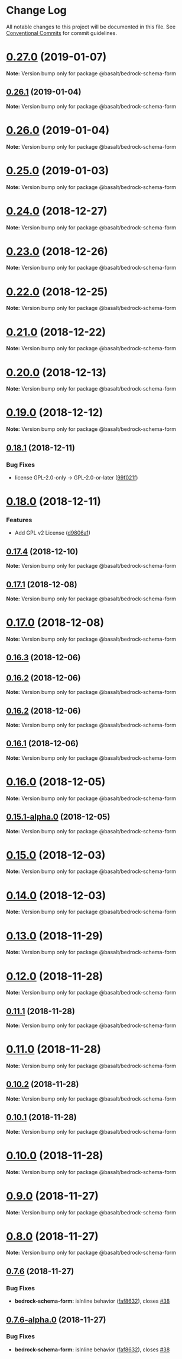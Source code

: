 # Change Log

All notable changes to this project will be documented in this file.
See [Conventional Commits](https://conventionalcommits.org) for commit guidelines.

# [0.27.0](https://github.com/basaltinc/bedrock/compare/v0.26.1...v0.27.0) (2019-01-07)

**Note:** Version bump only for package @basalt/bedrock-schema-form





## [0.26.1](https://github.com/basaltinc/bedrock/compare/v0.26.0...v0.26.1) (2019-01-04)

**Note:** Version bump only for package @basalt/bedrock-schema-form





# [0.26.0](https://github.com/basaltinc/bedrock/compare/v0.25.1...v0.26.0) (2019-01-04)

**Note:** Version bump only for package @basalt/bedrock-schema-form





# [0.25.0](https://github.com/basaltinc/bedrock/compare/v0.24.1...v0.25.0) (2019-01-03)

**Note:** Version bump only for package @basalt/bedrock-schema-form





# [0.24.0](https://github.com/basaltinc/bedrock/compare/v0.23.0...v0.24.0) (2018-12-27)

**Note:** Version bump only for package @basalt/bedrock-schema-form





# [0.23.0](https://github.com/basaltinc/bedrock/compare/v0.22.0...v0.23.0) (2018-12-26)

**Note:** Version bump only for package @basalt/bedrock-schema-form





# [0.22.0](https://github.com/basaltinc/bedrock/compare/v0.21.0...v0.22.0) (2018-12-25)

**Note:** Version bump only for package @basalt/bedrock-schema-form





# [0.21.0](https://github.com/basaltinc/bedrock/compare/v0.20.5...v0.21.0) (2018-12-22)

**Note:** Version bump only for package @basalt/bedrock-schema-form





# [0.20.0](https://github.com/basaltinc/bedrock/compare/v0.19.0...v0.20.0) (2018-12-13)

**Note:** Version bump only for package @basalt/bedrock-schema-form





# [0.19.0](https://github.com/basaltinc/bedrock/compare/v0.18.2...v0.19.0) (2018-12-12)

**Note:** Version bump only for package @basalt/bedrock-schema-form





## [0.18.1](https://github.com/basaltinc/bedrock/compare/v0.18.0...v0.18.1) (2018-12-11)


### Bug Fixes

* license GPL-2.0-only -> GPL-2.0-or-later ([99f021f](https://github.com/basaltinc/bedrock/commit/99f021f))





# [0.18.0](https://github.com/basaltinc/bedrock/compare/v0.17.6...v0.18.0) (2018-12-11)


### Features

* Add GPL v2 License ([d9806a1](https://github.com/basaltinc/bedrock/commit/d9806a1))





## [0.17.4](https://github.com/basaltinc/bedrock/compare/v0.17.3...v0.17.4) (2018-12-10)

**Note:** Version bump only for package @basalt/bedrock-schema-form





## [0.17.1](https://github.com/basaltinc/bedrock/compare/v0.17.0...v0.17.1) (2018-12-08)

**Note:** Version bump only for package @basalt/bedrock-schema-form





# [0.17.0](https://github.com/basaltinc/bedrock/compare/v0.16.6...v0.17.0) (2018-12-08)

**Note:** Version bump only for package @basalt/bedrock-schema-form





## [0.16.3](https://github.com/basaltinc/bedrock/compare/v0.16.2-alpha.3...v0.16.3) (2018-12-06)



## [0.16.2](https://github.com/basaltinc/bedrock/compare/v0.16.1...v0.16.2) (2018-12-06)

**Note:** Version bump only for package @basalt/bedrock-schema-form





## [0.16.2](https://github.com/basaltinc/bedrock/compare/v0.16.1...v0.16.2) (2018-12-06)

**Note:** Version bump only for package @basalt/bedrock-schema-form





## [0.16.1](https://github.com/basaltinc/bedrock/compare/v0.16.1-alpha.6...v0.16.1) (2018-12-06)

**Note:** Version bump only for package @basalt/bedrock-schema-form





# [0.16.0](https://github.com/basaltinc/bedrock/compare/v0.15.1-alpha.2...v0.16.0) (2018-12-05)

**Note:** Version bump only for package @basalt/bedrock-schema-form





## [0.15.1-alpha.0](https://github.com/basaltinc/bedrock/compare/v0.15.0...v0.15.1-alpha.0) (2018-12-05)

**Note:** Version bump only for package @basalt/bedrock-schema-form





# [0.15.0](https://github.com/basaltinc/bedrock/compare/v0.13.1...v0.15.0) (2018-12-03)

**Note:** Version bump only for package @basalt/bedrock-schema-form





# [0.14.0](https://github.com/basaltinc/bedrock/compare/v0.13.1...v0.14.0) (2018-12-03)

**Note:** Version bump only for package @basalt/bedrock-schema-form





# [0.13.0](https://github.com/basaltinc/bedrock/compare/v0.12.4...v0.13.0) (2018-11-29)

**Note:** Version bump only for package @basalt/bedrock-schema-form





# [0.12.0](https://github.com/basaltinc/bedrock/compare/v0.11.1...v0.12.0) (2018-11-28)

**Note:** Version bump only for package @basalt/bedrock-schema-form





## [0.11.1](https://github.com/basaltinc/bedrock/compare/v0.11.0...v0.11.1) (2018-11-28)

**Note:** Version bump only for package @basalt/bedrock-schema-form





# [0.11.0](https://github.com/basaltinc/bedrock/compare/v0.10.2...v0.11.0) (2018-11-28)

**Note:** Version bump only for package @basalt/bedrock-schema-form





## [0.10.2](https://github.com/basaltinc/bedrock/compare/v0.10.1...v0.10.2) (2018-11-28)

**Note:** Version bump only for package @basalt/bedrock-schema-form





## [0.10.1](https://github.com/basaltinc/bedrock/compare/v0.10.0...v0.10.1) (2018-11-28)

**Note:** Version bump only for package @basalt/bedrock-schema-form





# [0.10.0](https://github.com/basaltinc/bedrock/compare/v0.9.1...v0.10.0) (2018-11-28)

**Note:** Version bump only for package @basalt/bedrock-schema-form





# [0.9.0](https://github.com/basaltinc/bedrock/compare/v0.8.0...v0.9.0) (2018-11-27)

**Note:** Version bump only for package @basalt/bedrock-schema-form





# [0.8.0](https://github.com/basaltinc/bedrock/compare/v0.7.7...v0.8.0) (2018-11-27)

**Note:** Version bump only for package @basalt/bedrock-schema-form





## [0.7.6](https://github.com/basaltinc/bedrock/compare/v0.7.5...v0.7.6) (2018-11-27)


### Bug Fixes

* **bedrock-schema-form:** isInline behavior ([faf8632](https://github.com/basaltinc/bedrock/commit/faf8632)), closes [#38](https://github.com/basaltinc/bedrock/issues/38)





## [0.7.6-alpha.0](https://github.com/basaltinc/bedrock/compare/v0.7.5...v0.7.6-alpha.0) (2018-11-27)


### Bug Fixes

* **bedrock-schema-form:** isInline behavior ([faf8632](https://github.com/basaltinc/bedrock/commit/faf8632)), closes [#38](https://github.com/basaltinc/bedrock/issues/38)
